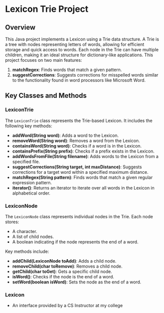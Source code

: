 # Lexicon Trie Project

## Overview

This Java project implements a Lexicon using a Trie data structure. A Trie is a tree with nodes representing letters of words, allowing for efficient storage and quick access to words. Each node in the Trie can have multiple children, making it an ideal structure for dictionary-like applications. This project focuses on two main features:
1. **matchRegex**: Finds words that match a given pattern.
2. **suggestCorrections**: Suggests corrections for misspelled words similar to the functionality found in word processors like Microsoft Word.

## Key Classes and Methods

### LexiconTrie

The `LexiconTrie` class represents the Trie-based Lexicon. It includes the following key methods:

- **addWord(String word)**: Adds a word to the Lexicon.
- **removeWord(String word)**: Removes a word from the Lexicon.
- **containsWord(String word)**: Checks if a word is in the Lexicon.
- **containsPrefix(String prefix)**: Checks if a prefix exists in the Lexicon.
- **addWordsFromFile(String filename)**: Adds words to the Lexicon from a specified file.
- **suggestCorrections(String target, int maxDistance)**: Suggests corrections for a target word within a specified maximum distance.
- **matchRegex(String pattern)**: Finds words that match a given regular expression pattern.
- **iterator()**: Returns an iterator to iterate over all words in the Lexicon in alphabetical order.

### LexiconNode

The `LexiconNode` class represents individual nodes in the Trie. Each node stores:
- A character.
- A list of child nodes.
- A boolean indicating if the node represents the end of a word.

Key methods include:
- **addChild(LexiconNode toAdd)**: Adds a child node.
- **removeChild(char toRemove)**: Removes a child node.
- **getChild(char toGet)**: Gets a specific child node.
- **isWord()**: Checks if the node is the end of a word.
- **setWord(boolean isWord)**: Sets the node as the end of a word.

### Lexicon
- An interface provided by a CS Instructor at my college
